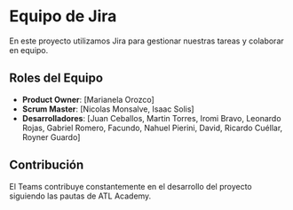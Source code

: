
# Equipo de Jira

En este proyecto utilizamos Jira para gestionar nuestras tareas y colaborar en equipo.

## Roles del Equipo
- **Product Owner**: [Marianela Orozco]
- **Scrum Master**: [Nicolas Monsalve, Isaac Solis]
- **Desarrolladores**: [Juan Ceballos, Martin Torres, Iromi Bravo, Leonardo Rojas, Gabriel Romero, Facundo, Nahuel Pierini, David, Ricardo Cuéllar, Royner Guardo]

## Contribución

El Teams contribuye constantemente en el desarrollo del proyecto siguiendo las pautas de ATL Academy.



